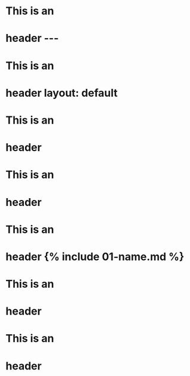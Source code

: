  # This is an <h1> header ---
# This is an <h1> header layout: default 
# This is an <h1> header 
# This is an <h1> header
# This is an <h1> header {% include 01-name.md %}
# This is an <h1> header
# This is an <h1> header
